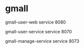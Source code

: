 # gmall

gmall-user-web  service 8080

gmall-user-service  service 8070

gmall-manage-service  service 8073
